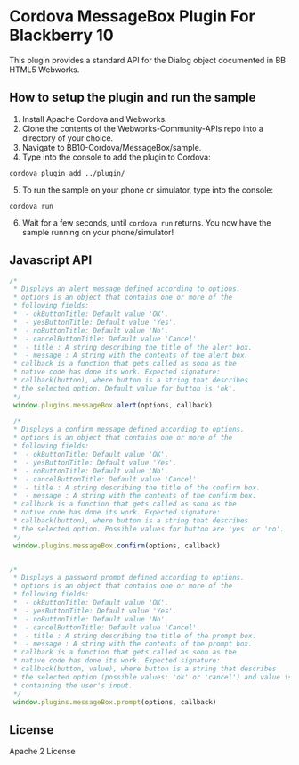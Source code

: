 Cordova MessageBox Plugin For Blackberry 10
===========================================

This plugin provides a standard API for the Dialog object documented in BB HTML5 Webworks.

## How to setup the plugin and run the sample

1. Install Apache Cordova and Webworks. 
2. Clone the contents of the Webworks-Community-APIs repo into a directory of your choice.
3. Navigate to BB10-Cordova/MessageBox/sample.
4. Type into the console to add the plugin to Cordova: 
```
cordova plugin add ../plugin/
```
5. To run the sample on your phone or simulator, type into the console:
```
cordova run
```
6. Wait for a few seconds, until ```cordova run``` returns. You now have the 
sample running on your phone/simulator!

## Javascript API


```javascript
/*
 * Displays an alert message defined according to options. 
 * options is an object that contains one or more of the 
 * following fields:
 *	- okButtonTitle: Default value 'OK'.
 *  - yesButtonTitle: Default value 'Yes'.
 *  - noButtonTitle: Default value 'No'.
 *  - cancelButtonTitle: Default value 'Cancel'.
 *  - title : A string describing the title of the alert box.
 *  - message : A string with the contents of the alert box.
 * callback is a function that gets called as soon as the 
 * native code has done its work. Expected signature:
 * callback(button), where button is a string that describes 
 * the selected option. Default value for button is 'ok'.
 */
 window.plugins.messageBox.alert(options, callback)

 /*
 * Displays a confirm message defined according to options. 
 * options is an object that contains one or more of the 
 * following fields:
 *	- okButtonTitle: Default value 'OK'.
 *  - yesButtonTitle: Default value 'Yes'.
 *  - noButtonTitle: Default value 'No'.
 *  - cancelButtonTitle: Default value 'Cancel'.
 *  - title : A string describing the title of the confirm box.
 *  - message : A string with the contents of the confirm box.
 * callback is a function that gets called as soon as the 
 * native code has done its work. Expected signature: 
 * callback(button), where button is a string that describes 
 * the selected option. Possible values for button are 'yes' or 'no'.
 */
 window.plugins.messageBox.confirm(options, callback)


/*
 * Displays a password prompt defined according to options. 
 * options is an object that contains one or more of the 
 * following fields:
 *	- okButtonTitle: Default value 'OK'.
 *  - yesButtonTitle: Default value 'Yes'.
 *  - noButtonTitle: Default value 'No'.
 *  - cancelButtonTitle: Default value 'Cancel'.
 *  - title : A string describing the title of the prompt box.
 *  - message : A string with the contents of the prompt box.
 * callback is a function that gets called as soon as the 
 * native code has done its work. Expected signature: 
 * callback(button, value), where button is a string that describes 
 * the selected option (possible values: 'ok' or 'cancel') and value is a string 
 * containing the user's input. 
 */
 window.plugins.messageBox.prompt(options, callback)

```

## License

Apache 2 License